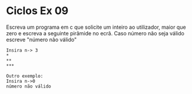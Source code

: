 # Ciclos Ex 09
Escreva um programa em c que solicite um inteiro ao utilizador, maior que zero e escreva a seguinte pirâmide no ecrã. Caso número não seja válido escreve "número não válido"

```shell
Insira n-> 3
*
**
***

Outro exemplo:
Insira n->0
número não válido
```
